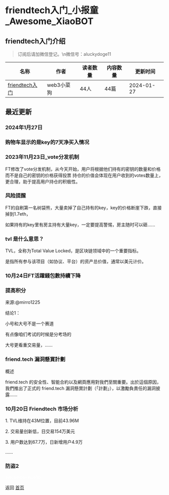 # friendtech入门_小报童_Awesome_XiaoBOT

## friendtech入门介绍
> 订阅后请加微信登记。\n微信号：aluckydoge11  
  


|名称|作者|读者数量|内容数量|更新时间|
|---|---|---|---|---|
|[friendtech入门](https://xiaobot.net/p/abc123?refer=0b133df9-27dc-423b-8101-639049001c13)|web3小菜狗|44人|44篇|2024-01-27|

## 最近更新
### 2024年1月27日

### 购物车显示的是key的7天净买入情况

### 2023年11月23日_vote分发机制

FT修改了vote分发机制，从今天开始，用户将根据他们持有的密钥的数量和价格而不是自己的密钥的价格获得投票
持仓的价值会体现在用户收到的votes数量上，更合理，助于提高用户持仓的积极性。

### 风险提醒

FT的自刷第一名树袋熊，大量卖掉了自己持有的key，key的价格断崖下跌，直接掉到1.7eth，

如果持有的key里有房主持有大量key，一定要提高警惕，房主随时可以砸......

### tvl 是什么意思？

TVL，全称为Total Value Locked，是区块链领域中的一个重要指标。

是指所有参与该项目（如协议、平台）的资产总价值，通常以美元计价。

### 10月24日FT活躍錢包數持續下降

### 提高积分

来源:@mirro1225

结论1：

小号和大号不是一个赛道

有点像咱们考试的时候是分考场的

大号更看重交易量，......

### friend.tech 漏洞懸賞計劃

概述

friend.tech 的安全性、智能合約以及網頁應用對我們至關重要。出於這個原因，我們推出了正式的 friend.tech
漏洞懸賞計劃（「計劃」），以激勵負責任的漏洞披露......

### 10月20日 Friendtech 市场分析

1\. TVL维持在43M位置，目前43.96M

2\. 交易量创新低，日交易154万美元

3\. 用户数达到67.7万，日新增用户4.9万

......

### 防盗2


<a href="https://github.com/Reno9527/awesome-xiaobot" style="color: white; text-decoration: none;">awesome-xiaobot</a>

返回 [首页](../README.md)
